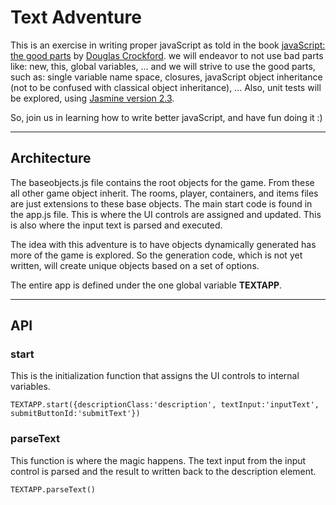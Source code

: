 # Text Adventure
This is an exercise in writing proper javaScript as told in the book [javaScript: the good parts](http://www.amazon.com/exec/obidos/ASIN/0596517742/wrrrldwideweb) by [Douglas Crockford](http://www.crockford.com).
we will endeavor to not use bad parts like: new, this, global variables, ... and we will strive to use the good parts, 
 such as: single variable name space, closures, javaScript object inheritance (not to be confused with classical object inheritance), ...
 Also, unit tests will be explored, using [Jasmine version 2.3](http://jasmine.github.io/2.3/introduction.html).
 
 So, join us in learning how to write better javaScript, and have fun doing it :)

---

## Architecture
The baseobjects.js file contains the root objects for the game.  From these all other game object inherit.
  The rooms, player, containers, and items files are just extensions to these base objects.  The main start code is
  found in the app.js file.  This is where the UI controls are assigned and updated.  This is also where the input 
  text is parsed and executed.
  
The idea with this adventure is to have objects dynamically generated has more of the game is explored.  So the 
generation code, which is not yet written, will create unique objects based on a set of options.

The entire app is defined under the one global variable **TEXTAPP**.

---

## API

### start
This is the initialization function that assigns the UI controls to internal variables.

    TEXTAPP.start({descriptionClass:'description', textInput:'inputText', submitButtonId:'submitText'})
    
### parseText
This function is where the magic happens.  The text input from the input control is parsed and the result to written
back to the description element.

    TEXTAPP.parseText()
    